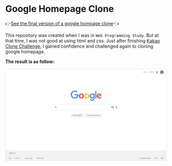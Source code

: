 # Google Homepage Clone

👉[See the final version of a google hompage clone](https://coodingpenguin.github.io/google-homepage-clone/)👈

This repository was created when I was in `Web Programming Study`. But at that time, I was not good at using html and css. Just after finishing [Kakao Clone Challenge](https://github.com/CoodingPenguin/kakao-clone-public), I gained confidence and challenged again to cloning google homepage.

**The result is as follow:**

<img src="result.png" width=900px>
